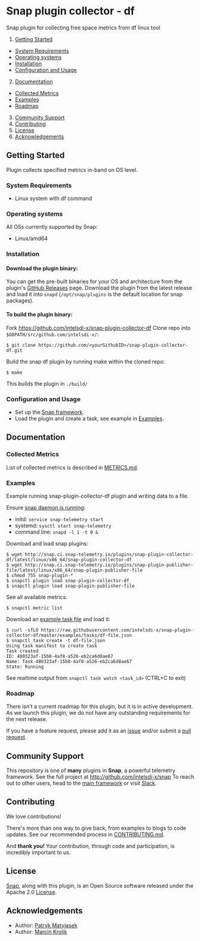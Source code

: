 # Snap plugin collector - df

Snap plugin for collecting free space metrics from df linux tool

1. [Getting Started](#getting-started)
  * [System Requirements](#system-requirements)
  * [Operating systems](#operating-systems)
  * [Installation](#installation)
  * [Configuration and Usage](#configuration-and-usage)
2. [Documentation](#documentation)
  * [Collected Metrics](#collected-metrics)
  * [Examples](#examples)
  * [Roadmap](#roadmap)
3. [Community Support](#community-support)
4. [Contributing](#contributing)
5. [License](#license)
6. [Acknowledgements](#acknowledgements)

## Getting Started

 Plugin collects specified metrics in-band on OS level.

### System Requirements

* Linux system with df command

### Operating systems
All OSs currently supported by Snap:
* Linux/amd64

### Installation
#### Download the plugin binary:

You can get the pre-built binaries for your OS and architecture from the plugin's [GitHub Releases](https://github.com/intelsdi-x/snap-plugin-collector-df/releasess) page. Download the plugin from the latest release and load it into `snapd` (`/opt/snap/plugins` is the default location for snap packages).

#### To build the plugin binary:

Fork https://github.com/intelsdi-x/snap-plugin-collector-df
Clone repo into `$GOPATH/src/github.com/intelsdi-x/`:

```
$ git clone https://github.com/<yourGithubID>/snap-plugin-collector-df.git
```

Build the snap df plugin by running make within the cloned repo:
```
$ make
```
This builds the plugin in `./build/`

### Configuration and Usage

* Set up the [Snap framework](https://github.com/intelsdi-x/snap#getting-started).
* Load the plugin and create a task, see example in [Examples](https://github.com/intelsdi-x/snap-plugin-collector-df#examples).

## Documentation

### Collected Metrics

List of collected metrics is described in [METRICS.md](https://github.com/intelsdi-x/snap-plugin-collector-df/blob/master/METRICS.md).


### Examples

Example running snap-plugin-collector-df plugin and writing data to a file.

Ensure [snap daemon is running](https://github.com/intelsdi-x/snap#running-snap):
* initd: `service snap-telemetry start`
* systemd: `sysctl start snap-telemetry`
* command line: `snapd -l 1 -t 0 &`

Download and load snap plugins:
```
$ wget http://snap.ci.snap-telemetry.io/plugins/snap-plugin-collector-df/latest/linux/x86_64/snap-plugin-collector-df
$ wget http://snap.ci.snap-telemetry.io/plugins/snap-plugin-publisher-file/latest/linux/x86_64/snap-plugin-publisher-file
$ chmod 755 snap-plugin-*
$ snapctl plugin load snap-plugin-collector-df
$ snapctl plugin load snap-plugin-publisher-file
```

See all available metrics:
```
$ snapctl metric list
```

Download an [example task file](https://github.com/intelsdi-x/snap-plugin-collector-df/blob/master/examples/tasks/) and load it:
```
$ curl -sfLO https://raw.githubusercontent.com/intelsdi-x/snap-plugin-collector-df/master/examples/tasks/df-file.json
$ snapctl task create -t df-file.json
Using task manifest to create task
Task created
ID: 480323af-15b0-4af8-a526-eb2ca6d8ae67
Name: Task-480323af-15b0-4af8-a526-eb2ca6d8ae67
State: Running
```

See realtime output from `snapctl task watch <task_id>` (CTRL+C to exit)

### Roadmap
There isn't a current roadmap for this plugin, but it is in active development. As we launch this plugin, we do not have any outstanding requirements for the next release.

If you have a feature request, please add it as an [issue](https://github.com/intelsdi-x/snap-plugin-collector-users/issues) and/or submit a [pull request](https://github.com/intelsdi-x/snap-plugin-collector-users/pulls).

## Community Support
This repository is one of **many** plugins in **Snap**, a powerful telemetry framework. See the full project at http://github.com/intelsdi-x/snap To reach out to other users, head to the [main framework](https://github.com/intelsdi-x/snap#community-support) or visit [Slack](http://slack.snap-telemetry.io).

## Contributing
We love contributions!

There's more than one way to give back, from examples to blogs to code updates. See our recommended process in [CONTRIBUTING.md](CONTRIBUTING.md).

And **thank you!** Your contribution, through code and participation, is incredibly important to us.

## License
[Snap](http://github.com/intelsdi-x/snap), along with this plugin, is an Open Source software released under the Apache 2.0 [License](LICENSE).

## Acknowledgements

* Author: [Patryk Matyjasek](https://github.com/PatrykMatyjasek)
* Author: [Marcin Krolik](https://github.com/marcin-krolik)

